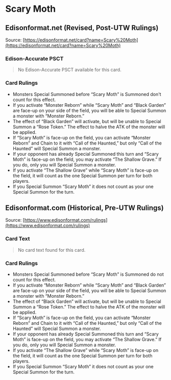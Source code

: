 # Scary Moth

## Edisonformat.net (Revised, Post-UTW Rulings)

Source: [https://edisonformat.net/card?name=Scary%20Moth](https://edisonformat.net/card?name=Scary%20Moth)

### Edison-Accurate PSCT

> No Edison-Accurate PSCT available for this card.

### Card Rulings

*   Monsters Special Summoned before “Scary Moth” is Summoned don't count for this effect.
*   If you activate “Monster Reborn” while “Scary Moth” and “Black Garden” are face-up on your side of the field, you will be able to Special Summon a monster with “Monster Reborn.”
*   The effect of “Black Garden” will activate, but will be unable to Special Summon a “Rose Token.” The effect to halve the ATK of the monster will be applied.
*   If “Scary Moth” is face-up on the field, you can activate “Monster Reborn” and Chain to it with “Call of the Haunted,” but only “Call of the Haunted” will Special Summon a monster.
*   If your opponent has already Special Summoned this turn and “Scary Moth” is face-up on the field, you may activate “The Shallow Grave.” If you do, only you will Special Summon a monster.
*   If you activate “The Shallow Grave” while “Scary Moth” is face-up on the field, it will count as the one Special Summon per turn for both players.
*   If you Special Summon “Scary Moth” it does not count as your one Special Summon for the turn.


## Edisonformat.com (Historical, Pre-UTW Rulings)

Source: [https://www.edisonformat.com/rulings](https://www.edisonformat.com/rulings)

### Card Text

> No card text found for this card.

### Card Rulings

*   Monsters Special Summoned before “Scary Moth” is Summoned do not count for this effect.
*   If you activate “Monster Reborn” while “Scary Moth” and “Black Garden” are face-up on your side of the field, you will be able to Special Summon a monster with “Monster Reborn.”
*   The effect of “Black Garden” will activate, but will be unable to Special Summon a “Rose Token.” The effect to halve the ATK of the monster will be applied.
*   If “Scary Moth” is face-up on the field, you can activate “Monster Reborn” and Chain to it with “Call of the Haunted,” but only “Call of the Haunted” will Special Summon a monster.
*   If your opponent has already Special Summoned this turn and “Scary Moth” is face-up on the field, you may activate “The Shallow Grave.” If you do, only you will Special Summon a monster.
*   If you activate “The Shallow Grave” while “Scary Moth” is face-up on the field, it will count as the one Special Summon per turn for both players.
*   If you Special Summon “Scary Moth” it does not count as your one Special Summon for the turn.


